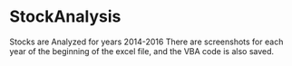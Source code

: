 # StockAnalysis
Stocks are Analyzed for years 2014-2016
There are screenshots for each year of the beginning of the excel file, and the VBA code is also saved.  
